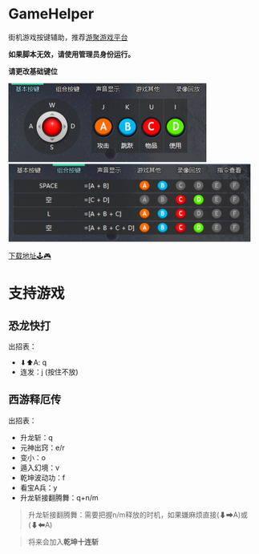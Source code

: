 # GameHelper
街机游戏按键辅助，推荐[游聚游戏平台](http://www.gotvg.com/)

**如果脚本无效，请使用管理员身份运行。**

**请更改基础键位**

![key1](./Images/key1.png)
![key2](./Images/key2.png)

[下载地址🕹🎮](https://github.com/doghappy/GameHelper/releases)


# 支持游戏

## 恐龙快打

出招表：
- ⬇⬆A: q
- 连发：j (按住不放)

## 西游释厄传

出招表：
- 升龙斩：q
- 元神出窍：e/r
- 变小：o
- 遁入幻境：v
- 乾坤波动功：f
- 看宝A兵：y
- 升龙斩接翻腾舞：q+n/m

> 升龙斩接翻腾舞：需要把握n/m释放的时机，如果嫌麻烦直接(⬇➡A)或(⬇⬅A)

> 将来会加入**乾坤十连斩**
